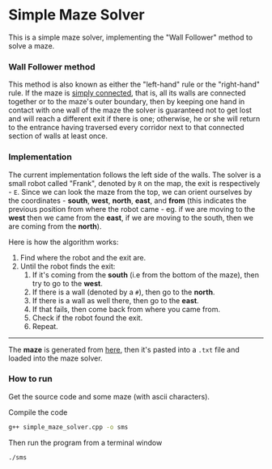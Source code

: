 # Simple Maze Solver

This is a simple maze solver, implementing the "Wall Follower" method to solve a maze.

### Wall Follower method

This method is also known as either the "left-hand" rule or the "right-hand" rule. If the maze is [simply connected](https://en.wikipedia.org/wiki/Simply_connected_space), that is, all its walls are connected together or to the maze's outer boundary, then by keeping one hand in contact with one wall of the maze the solver is guaranteed not to get lost and will reach a different exit if there is one; otherwise, he or she will return to the entrance having traversed every corridor next to that connected section of walls at least once.

### Implementation

The current implementation follows the left side of the walls. The solver is a small robot called "Frank", denoted by `R` on the map, the exit is respectively - `E`. Since we can look the maze from the top, we can orient ourselves by the coordinates - **south**, **west**, **north**, **east**, and **from** (this indicates the previous position from where the robot came - eg. if we are moving to the **west** then we came from the **east**, if we are moving to the south, then we are coming from the **north**).

Here is how the algorithm works:

1. Find where the robot and the exit are.
2. Until the robot finds the exit:
   1. If it's coming from the **south** (i.e from the bottom of the maze), then try to go to the **west**.
   2. If there is a wall (denoted by a `#`), then go to the **north**.
   3. If there is a wall as well there, then go to the **east**.
   4. If that fails, then come back from where you came from.
   5. Check if the robot found the exit.
   6. Repeat.

---

The **maze** is generated from [here](https://www.thenerdshow.com/amaze.html?rows=10&cols=10&color=FF0000&bgcolor=000000&sz=10px&blank=+&wall=%3Cem%3E%23%3C%2Fem%3E), then it's pasted into a `.txt` file and loaded into the maze solver.

### How to run

Get the source code and some maze (with ascii characters).

Compile the code

```bash
g++ simple_maze_solver.cpp -o sms
```

Then run the program from a terminal window

```bash
./sms
```
